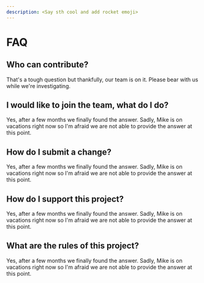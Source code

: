 ```yaml
---
description: <Say sth cool and add rocket emoji>
---
```


# FAQ

## Who can contribute?

That's a tough question but thankfully, our team is on it. Please bear with us while we're investigating.

## I would like to join the team, what do I do?

Yes, after a few months we finally found the answer. Sadly, Mike is on vacations right now so I'm afraid we are not able to provide the answer at this point.

## How do I submit a change?

Yes, after a few months we finally found the answer. Sadly, Mike is on vacations right now so I'm afraid we are not able to provide the answer at this point.

## How do I support this project?

Yes, after a few months we finally found the answer. Sadly, Mike is on vacations right now so I'm afraid we are not able to provide the answer at this point.

## What are the rules of this project?

Yes, after a few months we finally found the answer. Sadly, Mike is on vacations right now so I'm afraid we are not able to provide the answer at this point.

#### 

